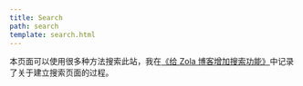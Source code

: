 ```yaml
---
title: Search
path: search
template: search.html
---
```


本页面可以使用很多种方法搜索此站，我在[《给 Zola 博客增加搜索功能》](@content/blog/add-search/index.md)中记录了关于建立搜索页面的过程。
